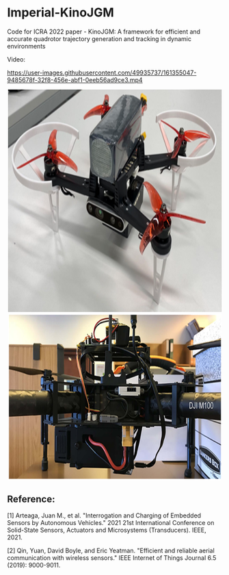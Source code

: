 # Imperial-KinoJGM
Code for ICRA 2022 paper - KinoJGM: A framework for efficient and accurate quadrotor trajectory generation and tracking in dynamic environments

Video:

https://user-images.githubusercontent.com/49935737/161355047-9485678f-32f8-456e-abf1-0eeb56ad9ce3.mp4



<p align="center">
  <img src="docs/small_drone.jpg" width = "500" height = "519.7"/>
  <img src="docs/dji_m100.jpg" width = "500" height = "390"/>
</p>

## Reference:
[1] Arteaga, Juan M., et al. "Interrogation and Charging of Embedded Sensors by Autonomous Vehicles." 2021 21st International Conference on Solid-State Sensors, Actuators and Microsystems (Transducers). IEEE, 2021.

[2] Qin, Yuan, David Boyle, and Eric Yeatman. "Efficient and reliable aerial communication with wireless sensors." IEEE Internet of Things Journal 6.5 (2019): 9000-9011.
